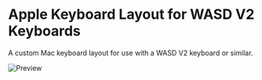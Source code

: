 Apple Keyboard Layout for WASD V2 Keyboards
===========================================

A custom Mac keyboard layout for use with a WASD V2 keyboard or similar.

![Preview](https://i.redd.it/xy7e0d5u6a8x.jpg)
